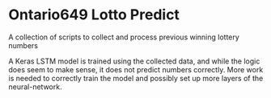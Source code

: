 # Ontario649 Lotto Predict

A collection of scripts to collect and process previous winning lottery numbers

A Keras LSTM model is trained using the collected data, and while the
logic does seem to make sense, it does not predict numbers correctly.
More work is needed to correctly train the model and possibly set up
more layers of the neural-network.
